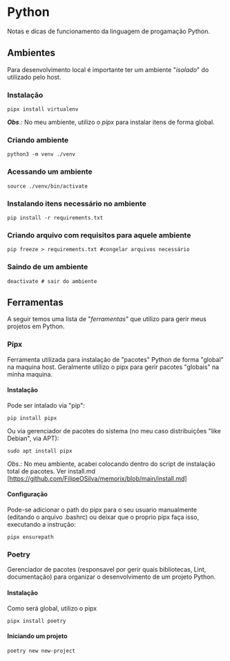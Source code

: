 # Python

Notas e dicas de funcionamento da linguagem de progamação Python.

## Ambientes

Para desenvolvimento local é importante ter um ambiente "*isolado*" do utilizado pelo host.

### Instalação
```
pipx install virtualenv
```
***Obs***.: No meu ambiente, utilizo o *pipx* para instalar itens de forma global.

### Criando ambiente
```
python3 -m venv ./venv
```
### Acessando um ambiente
```
source ./venv/bin/activate
```
### Instalando itens necessário no ambiente
```
pip install -r requirements.txt
```
### Criando arquivo com requisitos para aquele ambiente
```
pip freeze > requirements.txt #congelar arquivos necessário
```
### Saindo de um ambiente
```
deactivate # sair do ambiente
```

## Ferramentas

A seguir temos uma lista de "*ferramentas*" que utilizo para gerir meus projetos em Python.
### Pipx

Ferramenta utilizada para instalação de "pacotes" Python de forma "global" na maquina host. Geralmente utilizo o pipx para gerir pacotes "globais" na minha maquina.

#### Instalação

Pode ser intalado via "pip":
```
pip install pipx
```

Ou via gerenciador de pacotes do sistema (no meu caso distribuições "like Debian", via APT):
```
sudo apt install pipx
```

*_Obs_*.: No meu ambiente, acabei colocando dentro do script de instalação total de pacotes. Ver install.md [https://github.com/FilipeOSilva/memorix/blob/main/install.md]

#### Configuração

Pode-se adicionar o path do pipx para o seu usuario manualmente (editando o arquivo .bashrc) ou deixar que o proprio pipx faça isso, executando a instrução:

```
pipx ensurepath
```

### Poetry

Gerenciador de pacotes (responsavel por gerir quais bibliotecas, Lint, documentação) para organizar o desenvolvimento de um projeto Python.

#### Instalação

Como será global, utilizo o pipx
```
pipx install poetry
```

#### Iniciando um projeto

```
poetry new new-project
```